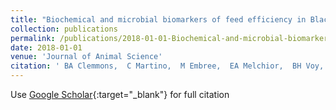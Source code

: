 ```yaml
---
title: "Biochemical and microbial biomarkers of feed efficiency in Black Angus steers"
collection: publications
permalink: /publications/2018-01-01-Biochemical-and-microbial-biomarkers-of-feed-efficiency-in-Black-Angus-steers
date: 2018-01-01
venue: 'Journal of Animal Science'
citation: ' BA Clemmons,  C Martino,  M Embree,  EA Melchior,  BH Voy,  SR Campagna,  PR Myer, &quot;Biochemical and microbial biomarkers of feed efficiency in Black Angus steers.&quot; Journal of Animal Science, 2018.'
---
```

Use [Google Scholar](https://scholar.google.com/scholar?q=Biochemical+and+microbial+biomarkers+of+feed+efficiency+in+Black+Angus+steers){:target="_blank"} for full citation